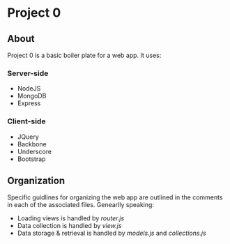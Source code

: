 Project 0
=========

About
-----
Project 0 is a basic boiler plate for a web app.  It uses:

### Server-side
- NodeJS
- MongoDB
- Express

### Client-side
- JQuery
- Backbone
- Underscore
- Bootstrap

Organization
------------
Specific guidlines for organizing the web app are outlined in the comments in each of the associated files.
Genearlly speaking:
- Loading views is handled by *router.js*
- Data collection is handled by *view.js*
- Data storage & retrieval is handled by *models.js* and *collections.js*

